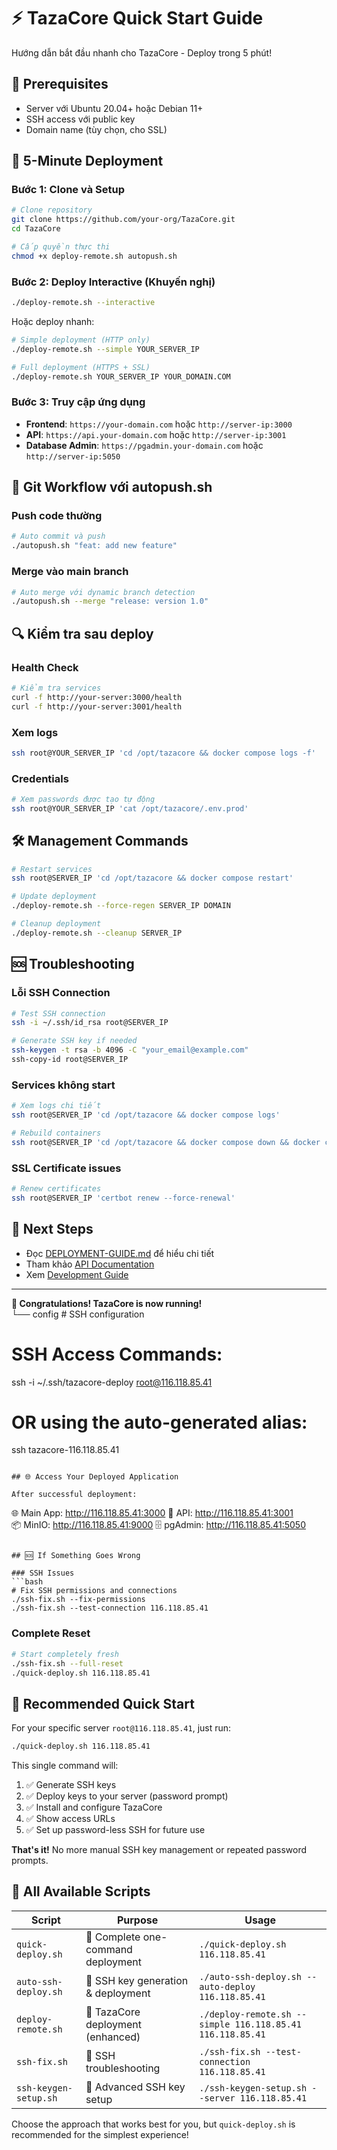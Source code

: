 # ⚡ TazaCore Quick Start Guide

Hướng dẫn bắt đầu nhanh cho TazaCore - Deploy trong 5 phút!

## 🎯 Prerequisites

- Server với Ubuntu 20.04+ hoặc Debian 11+
- SSH access với public key
- Domain name (tùy chọn, cho SSL)

## 🚀 5-Minute Deployment

### Bước 1: Clone và Setup
```bash
# Clone repository
git clone https://github.com/your-org/TazaCore.git
cd TazaCore

# Cấp quyền thực thi
chmod +x deploy-remote.sh autopush.sh
```

### Bước 2: Deploy Interactive (Khuyến nghị)
```bash
./deploy-remote.sh --interactive
```

Hoặc deploy nhanh:
```bash
# Simple deployment (HTTP only)
./deploy-remote.sh --simple YOUR_SERVER_IP

# Full deployment (HTTPS + SSL)
./deploy-remote.sh YOUR_SERVER_IP YOUR_DOMAIN.COM
```

### Bước 3: Truy cập ứng dụng
- **Frontend**: `https://your-domain.com` hoặc `http://server-ip:3000`
- **API**: `https://api.your-domain.com` hoặc `http://server-ip:3001`
- **Database Admin**: `https://pgadmin.your-domain.com` hoặc `http://server-ip:5050`

## 📝 Git Workflow với autopush.sh

### Push code thường
```bash
# Auto commit và push
./autopush.sh "feat: add new feature"
```

### Merge vào main branch
```bash
# Auto merge với dynamic branch detection
./autopush.sh --merge "release: version 1.0"
```

## 🔍 Kiểm tra sau deploy

### Health Check
```bash
# Kiểm tra services
curl -f http://your-server:3000/health
curl -f http://your-server:3001/health
```

### Xem logs
```bash
ssh root@YOUR_SERVER_IP 'cd /opt/tazacore && docker compose logs -f'
```

### Credentials
```bash
# Xem passwords được tạo tự động
ssh root@YOUR_SERVER_IP 'cat /opt/tazacore/.env.prod'
```

## 🛠️ Management Commands

```bash
# Restart services
ssh root@SERVER_IP 'cd /opt/tazacore && docker compose restart'

# Update deployment
./deploy-remote.sh --force-regen SERVER_IP DOMAIN

# Cleanup deployment
./deploy-remote.sh --cleanup SERVER_IP
```

## 🆘 Troubleshooting

### Lỗi SSH Connection
```bash
# Test SSH connection
ssh -i ~/.ssh/id_rsa root@SERVER_IP

# Generate SSH key if needed
ssh-keygen -t rsa -b 4096 -C "your_email@example.com"
ssh-copy-id root@SERVER_IP
```

### Services không start
```bash
# Xem logs chi tiết
ssh root@SERVER_IP 'cd /opt/tazacore && docker compose logs'

# Rebuild containers
ssh root@SERVER_IP 'cd /opt/tazacore && docker compose down && docker compose up -d --build'
```

### SSL Certificate issues
```bash
# Renew certificates
ssh root@SERVER_IP 'certbot renew --force-renewal'
```

## 📖 Next Steps

- Đọc [DEPLOYMENT-GUIDE.md](DEPLOYMENT-GUIDE.md) để hiểu chi tiết
- Tham khảo [API Documentation](docs/api/) 
- Xem [Development Guide](docs/guides/DEVELOPMENT.md)

---

**🎉 Congratulations! TazaCore is now running!**  
└── config               # SSH configuration

# SSH Access Commands:
ssh -i ~/.ssh/tazacore-deploy root@116.118.85.41
# OR using the auto-generated alias:
ssh tazacore-116.118.85.41
```

## 🌐 Access Your Deployed Application

After successful deployment:

```
🌐 Main App:      http://116.118.85.41:3000
🚀 API:          http://116.118.85.41:3001  
📦 MinIO:        http://116.118.85.41:9000
🗄️  pgAdmin:      http://116.118.85.41:5050
```

## 🆘 If Something Goes Wrong

### SSH Issues
```bash
# Fix SSH permissions and connections
./ssh-fix.sh --fix-permissions
./ssh-fix.sh --test-connection 116.118.85.41
```

### Complete Reset
```bash
# Start completely fresh
./ssh-fix.sh --full-reset
./quick-deploy.sh 116.118.85.41
```

## 🎉 Recommended Quick Start

For your specific server `root@116.118.85.41`, just run:

```bash
./quick-deploy.sh 116.118.85.41
```

This single command will:
1. ✅ Generate SSH keys
2. ✅ Deploy keys to your server (password prompt)
3. ✅ Install and configure TazaCore
4. ✅ Show access URLs
5. ✅ Set up password-less SSH for future use

**That's it!** No more manual SSH key management or repeated password prompts.

## 📝 All Available Scripts

| Script | Purpose | Usage |
|--------|---------|-------|
| `quick-deploy.sh` | 🚀 Complete one-command deployment | `./quick-deploy.sh 116.118.85.41` |
| `auto-ssh-deploy.sh` | 🔑 SSH key generation & deployment | `./auto-ssh-deploy.sh --auto-deploy 116.118.85.41` |
| `deploy-remote.sh` | 🐳 TazaCore deployment (enhanced) | `./deploy-remote.sh --simple 116.118.85.41 116.118.85.41` |
| `ssh-fix.sh` | 🔧 SSH troubleshooting | `./ssh-fix.sh --test-connection 116.118.85.41` |
| `ssh-keygen-setup.sh` | 🔐 Advanced SSH key setup | `./ssh-keygen-setup.sh --server 116.118.85.41` |

Choose the approach that works best for you, but `quick-deploy.sh` is recommended for the simplest experience!
